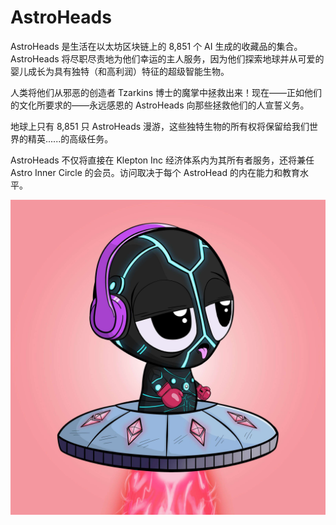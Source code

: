 # AstroHeads

AstroHeads 是生活在以太坊区块链上的 8,851 个 AI 生成的收藏品的集合。AstroHeads 将尽职尽责地为他们幸运的主人服务，因为他们探索地球并从可爱的婴儿成长为具有独特（和高利润）特征的超级智能生物。

人类将他们从邪恶的创造者 Tzarkins 博士的魔掌中拯救出来！现在——正如他们的文化所要求的——永远感恩的 AstroHeads 向那些拯救他们的人宣誓义务。

地球上只有 8,851 只 AstroHeads 漫游，这些独特生物的所有权将保留给我们世界的精英......的高级任务。

AstroHeads 不仅将直接在 Klepton Inc 经济体系内为其所有者服务，还将兼任 Astro Inner Circle 的会员。访问取决于每个 AstroHead 的内在能力和教育水平。

![nft](unnamed.jpg)
